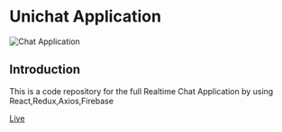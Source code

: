 # Unichat Application

![Chat Application](https://i.ibb.co/ZJY8fxB/Unichart.jpg)

## Introduction
This is a code repository for the full Realtime Chat Application by using React,Redux,Axios,Firebase

[Live](https://simple-chat-buildx.netlify.app/)


